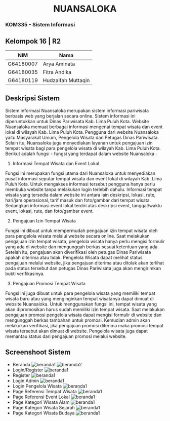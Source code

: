 # <div align="center">**NUANSALOKA**</div>
### KOM335 - Sistem Informasi

## Kelompok 16 | R2 
|NIM|Nama|
|---|---|
|G64180007|Arya Aminata|
|G64180035|Fitra Andika|
|G64180119|Hudzaifah Muttaqin|

## Deskripsi Sistem
Sistem informasi Nuansaloka merupakan sistem informasi pariwisata berbasis web yang berjalan secara online. Sistem informasi ini diperuntukkan untuk Dinas Pariwisata Kab. Lima Puluh Kota. Website Nuansaloka memuat berbagai informasi mengenai tempat wisata dan event lokal di wilayah Kab. Lima Puluh Kota. Pengguna dari website Nuansaloka yaitu Masyarakat Umum, Pengelola Wisata dan Petugas Dinas Pariwisata. Selain itu, Nuansaloka juga menyediakan layanan untuk pengajuan izin tempat wisata bagi para pengelola wisata di wilayah Kab. Lima Puluh Kota. Berikut adalah fungsi - fungsi yang terdapat dalam website Nuansaloka :

1.  Informasi Tempat Wisata dan Event Lokal
    

Fungsi ini merupakan fungsi utama dari Nuansaloka untuk menyediakan pusat informasi seputar tempat wisata dan event lokal di wilayah Kab. Lima Puluh Kota. Untuk mengakses informasi tersebut pengguna hanya perlu membuka website tanpa melakukan login terlebih dahulu. Informasi tempat wisata yang tersedia dalam website ini antara lain deskripsi, lokasi, rute, hari/jam operasional, tarif masuk dan foto/gambar dari tempat wisata. Sedangkan informasi event lokal terdiri atas deskripsi event, tanggal/waktu event, lokasi, rute, dan foto/gambar event.

2.  Pengajuan Izin Tempat Wisata
    

Fungsi ini dibuat untuk mempermudah pengajuan izin tempat wisata oleh para pengelola wisata melalui website secara online. Saat melakukan pengajuan izin tempat wisata, pengelola wisata hanya perlu mengisi formulir yang ada di website dan mengunggah berkas sesuai ketentuan yang ada. Setelah itu, pengajuan akan diverifikasi oleh petugas Dinas Pariwisata apakah diterima atau tidak. Pengelola Wisata dapat melihat status pengajuan melalui website, jika pengajuan diterima atau ditolak akan terlihat pada status tersebut dan petugas Dinas Pariwisata juga akan mengirimkan bukti verifikasinya.

3.  Pengajuan Promosi Tempat Wisata
    

Fungsi ini juga dibuat untuk para pengelola wisata yang memiliki tempat wisata baru atau yang menginginkan tempat wisatanya dapat dimuat di website Nuansaloka. Untuk menggunakan fungsi ini, tempat wisata yang akan dipromosikan harus sudah memiliki izin tempat wisata. Saat melakukan pengajuan promosi pengelola wisata dapat mengisi formulir di website dan mengunggah berkas tambahan untuk promosi. Kemudian admin akan melakukan verifikasi, jika pengajuan promosi diterima maka promosi tempat wisata tersebut akan dimuat di website. Pengelola wisata juga dapat memantau status dari pengajuan promosi melalui website.

## Screenshoot Sistem
 - Beranda
 ![beranda1](https://github.com/aryaaminata093/Projek_SI/blob/main/Image/beranda_1.png)
 ![beranda2](https://github.com/aryaaminata093/Projek_SI/blob/main/Image/beranda_2.png)
 - Login/Register
 ![beranda1](https://github.com/aryaaminata093/Projek_SI/blob/main/Image/loginregister.png)
 - Register
 ![beranda1](https://github.com/aryaaminata093/Projek_SI/blob/main/Image/register.png)
 - Login Admin
 ![beranda1](https://github.com/aryaaminata093/Projek_SI/blob/main/Image/admin.png)
 - Login Pengelola Wisata
 ![beranda1](https://github.com/aryaaminata093/Projek_SI/blob/main/Image/login_pengelola.png)
 - Page Referensi Tempat Wisata
 ![beranda1](https://github.com/aryaaminata093/Projek_SI/blob/main/Image/tempat_wisata.png)
 - Page Referensi Event Lokal
 ![beranda1](https://github.com/aryaaminata093/Projek_SI/blob/main/Image/event_lokal.png)
 - Page Kategori Wisata Alam
 ![beranda1](https://github.com/aryaaminata093/Projek_SI/blob/main/Image/wisata_alam.png)
 - Page Kategori Wisata Sejarah
 ![beranda1](https://github.com/aryaaminata093/Projek_SI/blob/main/Image/wisata_sejarah.png)
 - Page Kategori Wisata Budaya
 ![beranda1](https://github.com/aryaaminata093/Projek_SI/blob/main/Image/wisata_budaya.png)
